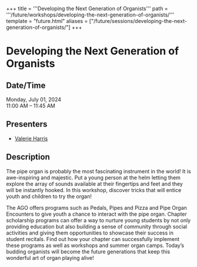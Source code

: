 +++
title = '''Developing the Next Generation of Organists'''
path = '''/future/workshops/developing-the-next-generation-of-organists/'''
template = "future.html"
aliases = ["/future/sessions/developing-the-next-generation-of-organists/"]
+++

<h1>Developing the Next Generation of Organists</h1>

<h2>Date/Time</h2>
<p>Monday, July 01, 2024<br>
11:00 AM – 11:45 AM</p>
<h2>Presenters</h2>
<ul>
<li><a href="/future/presenters/valerie-harris/">Valerie Harris</a></li>
</ul>
<h2>Description</h2>

The pipe organ is probably the most fascinating instrument in the world! It is awe-inspiring and majestic. Put a young person at the helm letting them explore the array of sounds available at their fingertips and feet and they will be instantly hooked. In this workshop, discover tricks that will entice youth and children to try the organ!

The AGO offers programs such as Pedals, Pipes and Pizza and Pipe Organ Encounters to give youth a chance to interact with the pipe organ.  Chapter scholarship programs can offer a way to nurture young students by not only providing education but also building a sense of community through social activities and giving them opportunities to showcase their success in student recitals. Find out how your chapter can successfully implement these programs as well as workshops and summer organ camps. Today’s budding organists will become the future generations that keep this wonderful art of organ playing alive!


